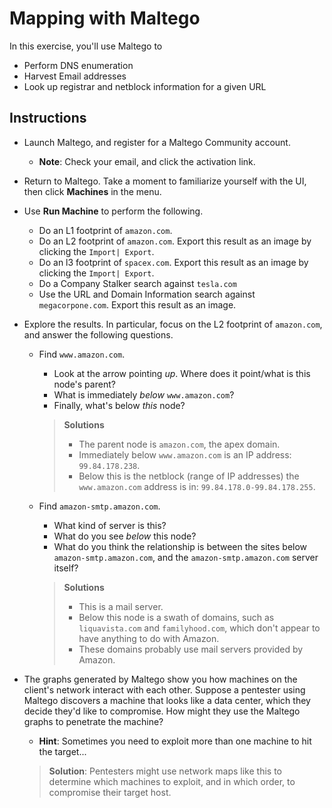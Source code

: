 # Mapping with Maltego
In this exercise, you'll use Maltego to 
- Perform DNS enumeration
- Harvest Email addresses
- Look up registrar and netblock information for a given URL

## Instructions
- Launch Maltego, and register for a Maltego Community account.
  - **Note**: Check your email, and click the activation link.

- Return to Maltego. Take a moment to familiarize yourself with the UI, then click **Machines** in the menu.

- Use **Run Machine** to perform the following.
  - Do an L1 footprint of `amazon.com`.
  - Do an L2 footprint of `amazon.com`. Export this result as an image by clicking the `Import| Export`.
  - Do an l3 footprint of `spacex.com`. Export this result as an image by clicking the `Import| Export`.
  - Do a Company Stalker search against `tesla.com`
  - Use the URL and Domain Information search against `megacorpone.com`. Export this result as an image.

- Explore the results. In particular, focus on the L2 footprint of `amazon.com`, and answer the following questions.
  - Find `www.amazon.com`. 
    - Look at the arrow pointing _up_. Where does it point/what is this node's parent?
    - What is immediately _below_ `www.amazon.com`?
    - Finally, what's below _this_ node?

    > **Solutions**
    >   - The parent node is `amazon.com`, the apex domain.
    >   - Immediately below `www.amazon.com` is an IP address: `99.84.178.238`.
    >   - Below this is the netblock (range of IP addresses) the `www.amazon.com` address is in: `99.84.178.0-99.84.178.255`.

  - Find `amazon-smtp.amazon.com`.
    - What kind of server is this?
    - What do you see _below_ this node?
    - What do you think the relationship is between the sites below `amazon-smtp.amazon.com`, and the `amazon-smtp.amazon.com` server itself?

    > **Solutions**
    >   - This is a mail server.
    >   - Below this node is a swath of domains, such as `liquavista.com` and `familyhood.com`, which don't appear to have anything to do with Amazon.
    >   - These domains probably use mail servers provided by Amazon.

- The graphs generated by Maltego show you how machines on the client's network interact with each other. Suppose a pentester using Maltego discovers a machine that looks like a data center, which they decide they'd like to compromise. How might they use the Maltego graphs to penetrate the machine?
    - **Hint**: Sometimes you need to exploit more than one machine to hit the target...

    > **Solution**: Pentesters might use network maps like this to determine which machines to exploit, and in which order, to compromise their target host.
